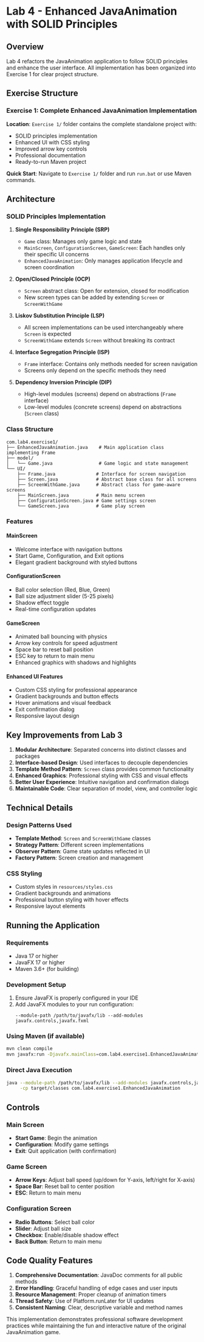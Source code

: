 # Lab 4 - Enhanced JavaAnimation with SOLID Principles

## Overview
Lab 4 refactors the JavaAnimation application to follow SOLID principles and enhance the user interface. All implementation has been organized into Exercise 1 for clear project structure.

## Exercise Structure

### Exercise 1: Complete Enhanced JavaAnimation Implementation
**Location**: `Exercise 1/` folder contains the complete standalone project with:
- SOLID principles implementation
- Enhanced UI with CSS styling  
- Improved arrow key controls
- Professional documentation
- Ready-to-run Maven project

**Quick Start**: Navigate to `Exercise 1/` folder and run `run.bat` or use Maven commands.

## Architecture

### SOLID Principles Implementation

1. **Single Responsibility Principle (SRP)**
   - `Game` class: Manages only game logic and state
   - `MainScreen`, `ConfigurationScreen`, `GameScreen`: Each handles only their specific UI concerns
   - `EnhancedJavaAnimation`: Only manages application lifecycle and screen coordination

2. **Open/Closed Principle (OCP)**
   - `Screen` abstract class: Open for extension, closed for modification
   - New screen types can be added by extending `Screen` or `ScreenWithGame`

3. **Liskov Substitution Principle (LSP)**
   - All screen implementations can be used interchangeably where `Screen` is expected
   - `ScreenWithGame` extends `Screen` without breaking its contract

4. **Interface Segregation Principle (ISP)**
   - `Frame` interface: Contains only methods needed for screen navigation
   - Screens only depend on the specific methods they need

5. **Dependency Inversion Principle (DIP)**
   - High-level modules (screens) depend on abstractions (`Frame` interface)
   - Low-level modules (concrete screens) depend on abstractions (`Screen` class)

### Class Structure

```
com.lab4.exercise1/
├── EnhancedJavaAnimation.java    # Main application class implementing Frame
├── model/
│   └── Game.java                 # Game logic and state management
└── UI/
    ├── Frame.java               # Interface for screen navigation
    ├── Screen.java              # Abstract base class for all screens
    ├── ScreenWithGame.java      # Abstract class for game-aware screens
    ├── MainScreen.java          # Main menu screen
    ├── ConfigurationScreen.java # Game settings screen
    └── GameScreen.java          # Game play screen
```

### Features

#### MainScreen
- Welcome interface with navigation buttons
- Start Game, Configuration, and Exit options
- Elegant gradient background with styled buttons

#### ConfigurationScreen
- Ball color selection (Red, Blue, Green)
- Ball size adjustment slider (5-25 pixels)
- Shadow effect toggle
- Real-time configuration updates

#### GameScreen
- Animated ball bouncing with physics
- Arrow key controls for speed adjustment
- Space bar to reset ball position
- ESC key to return to main menu
- Enhanced graphics with shadows and highlights

#### Enhanced UI Features
- Custom CSS styling for professional appearance
- Gradient backgrounds and button effects
- Hover animations and visual feedback
- Exit confirmation dialog
- Responsive layout design

## Key Improvements from Lab 3

1. **Modular Architecture**: Separated concerns into distinct classes and packages
2. **Interface-based Design**: Used interfaces to decouple dependencies
3. **Template Method Pattern**: `Screen` class provides common functionality
4. **Enhanced Graphics**: Professional styling with CSS and visual effects
5. **Better User Experience**: Intuitive navigation and confirmation dialogs
6. **Maintainable Code**: Clear separation of model, view, and controller logic

## Technical Details

### Design Patterns Used
- **Template Method**: `Screen` and `ScreenWithGame` classes
- **Strategy Pattern**: Different screen implementations
- **Observer Pattern**: Game state updates reflected in UI
- **Factory Pattern**: Screen creation and management

### CSS Styling
- Custom styles in `resources/styles.css`
- Gradient backgrounds and animations
- Professional button styling with hover effects
- Responsive layout elements

## Running the Application

### Requirements
- Java 17 or higher
- JavaFX 17 or higher
- Maven 3.6+ (for building)

### Development Setup
1. Ensure JavaFX is properly configured in your IDE
2. Add JavaFX modules to your run configuration:
   ```
   --module-path /path/to/javafx/lib --add-modules javafx.controls,javafx.fxml
   ```

### Using Maven (if available)
```bash
mvn clean compile
mvn javafx:run -Djavafx.mainClass=com.lab4.exercise1.EnhancedJavaAnimation
```

### Direct Java Execution
```bash
java --module-path /path/to/javafx/lib --add-modules javafx.controls,javafx.fxml \
     -cp target/classes com.lab4.exercise1.EnhancedJavaAnimation
```

## Controls

### Main Screen
- **Start Game**: Begin the animation
- **Configuration**: Modify game settings
- **Exit**: Quit application (with confirmation)

### Game Screen
- **Arrow Keys**: Adjust ball speed (up/down for Y-axis, left/right for X-axis)
- **Space Bar**: Reset ball to center position
- **ESC**: Return to main menu

### Configuration Screen
- **Radio Buttons**: Select ball color
- **Slider**: Adjust ball size
- **Checkbox**: Enable/disable shadow effect
- **Back Button**: Return to main menu

## Code Quality Features

1. **Comprehensive Documentation**: JavaDoc comments for all public methods
2. **Error Handling**: Graceful handling of edge cases and user inputs
3. **Resource Management**: Proper cleanup of animation timers
4. **Thread Safety**: Use of Platform.runLater for UI updates
5. **Consistent Naming**: Clear, descriptive variable and method names

This implementation demonstrates professional software development practices while maintaining the fun and interactive nature of the original JavaAnimation game.
